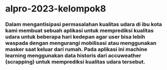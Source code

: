 # alpro-2023-kelompok8
### Dalam mengantisipasi permasalahan kualitas udara di ibu kota kami membuat sebuah aplikasi untuk memprediksi kualitas udara untuk beberapa hari kedepan agar user bisa lebih waspada dengan mengurangi mobilisasi atau menggunakan masker saat keluar dari rumah. Pada aplikasi ini machine learning menggunakan data historis dari accuweather (scrapping) untuk memprediksi kualitas udara tersebut.

